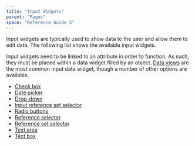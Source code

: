 ```yaml
---
title: "Input Widgets"
parent: "Pages"
space: "Reference Guide 5"
---
```



Input widgets are typically used to show data to the user and allow them to edit data. The following list shows the available input widgets.

Input widgets need to be linked to an attribute in order to function. As such, they must be placed within a data widget filled by an object. [Data views](Data+view) are the most common input data widget, though a number of other options are available.

*   [Check box](Check+box)
*   [Date picker](Date+picker)
*   [Drop-down](Drop+down)
*   [Input reference set selector](Input+reference+set+selector)
*   [Radio buttons](Radio+buttons)
*   [Reference selector](Reference+selector)
*   [Reference set selector](Reference+set+selector)
*   [Text area](Text+area)
*   [Text box](Text+box)
